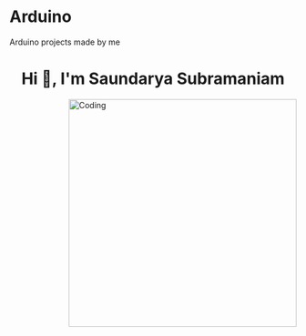 # Arduino
Arduino projects made by me
<h1 align="center">Hi 👋, I'm Saundarya Subramaniam</h1>
<img align="right" alt="Coding" width="400" src="https://cdn.dribbble.com/users/1061716/screenshots/3769643/media/e1f7d48520e6f73206a55966e5c9851d.gif">
